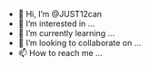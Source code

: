 - 👋 Hi, I’m @JUST12can
- 👀 I’m interested in ...
- 🌱 I’m currently learning ...
- 💞️ I’m looking to collaborate on ...
- 📫 How to reach me ...

<!---
JUST12can/JUST12can is a ✨ special ✨ repository because its `README.md` (this file) appears on your GitHub profile.
You can click the Preview link to take a look at your changes.
--->
